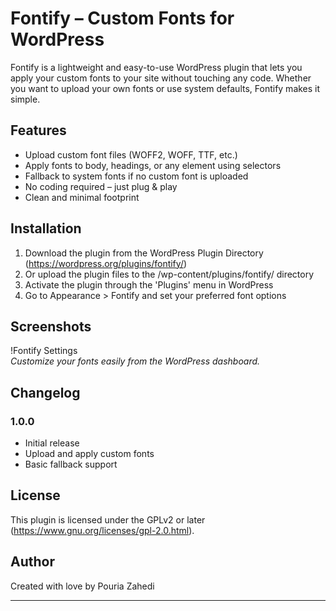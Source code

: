 # Fontify – Custom Fonts for WordPress

Fontify is a lightweight and easy-to-use WordPress plugin that lets you apply your custom fonts to your site without touching any code. Whether you want to upload your own fonts or use system defaults, Fontify makes it simple.

## Features

- Upload custom font files (WOFF2, WOFF, TTF, etc.)
- Apply fonts to body, headings, or any element using selectors
- Fallback to system fonts if no custom font is uploaded
- No coding required – just plug & play
- Clean and minimal footprint

## Installation

1. Download the plugin from the WordPress Plugin Directory (https://wordpress.org/plugins/fontify/)
2. Or upload the plugin files to the /wp-content/plugins/fontify/ directory
3. Activate the plugin through the 'Plugins' menu in WordPress
4. Go to Appearance > Fontify and set your preferred font options

## Screenshots

!Fontify Settings  
*Customize your fonts easily from the WordPress dashboard.*

## Changelog

### 1.0.0
- Initial release
- Upload and apply custom fonts
- Basic fallback support

## License

This plugin is licensed under the GPLv2 or later (https://www.gnu.org/licenses/gpl-2.0.html).

## Author

Created with love by Pouria Zahedi

---
